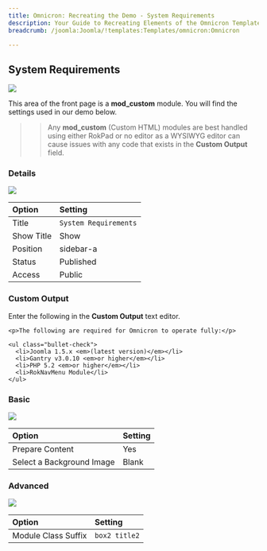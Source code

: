 ```yaml
---
title: Omnicron: Recreating the Demo - System Requirements
description: Your Guide to Recreating Elements of the Omnicron Template for Joomla
breadcrumb: /joomla:Joomla/!templates:Templates/omnicron:Omnicron

---
```


System Requirements
-----

![][demo]

This area of the front page is a **mod_custom** module. You will find the settings used in our demo below.

>> Any **mod_custom** (Custom HTML) modules are best handled using either RokPad or no editor as a WYSIWYG editor can cause issues with any code that exists in the **Custom Output** field.

### Details

![][demo2]

| Option     | Setting               |
| :--------- | :-----------------    |
| Title      | `System Requirements` |
| Show Title | Show                  |
| Position   | sidebar-a             |
| Status     | Published             |
| Access     | Public                |

### Custom Output

Enter the following in the **Custom Output** text editor.

~~~
<p>The following are required for Omnicron to operate fully:</p>

<ul class="bullet-check">
  <li>Joomla 1.5.x <em>(latest version)</em></li>  
  <li>Gantry v3.0.10 <em>or higher</em></li>
  <li>PHP 5.2 <em>or higher</em></li>  
  <li>RokNavMenu Module</li>
</ul>
~~~

### Basic

![][demo3]

| Option                    | Setting |
| :------------------------ | :------ |
| Prepare Content           | Yes     |
| Select a Background Image | Blank   |

### Advanced

![][demo4]

| Option              | Setting        |
| :------------------ | :------------- |
| Module Class Suffix | `box2 title2`  |

[demo]: assets/demo_2.jpeg
[demo2]: assets/demo_2a.jpeg
[demo3]: assets/demo_2b.jpeg
[demo4]: assets/demo_2c.jpeg
